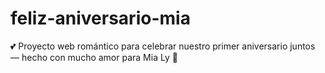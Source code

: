 # feliz-aniversario-mia
💕 Proyecto web romántico para celebrar nuestro primer aniversario juntos — hecho con mucho amor para Mia Ly 💖

